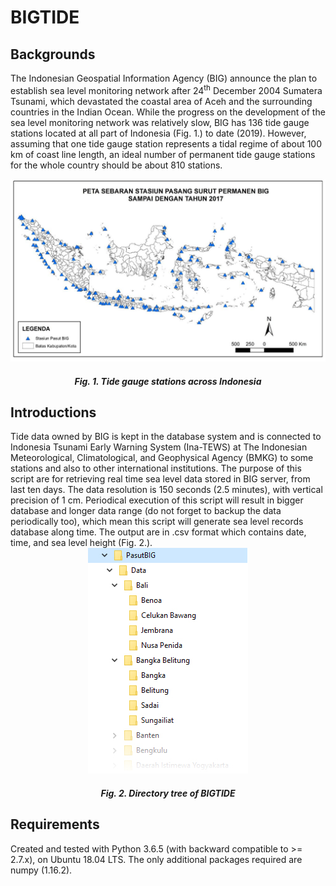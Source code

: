 # BIGTIDE
<h2>Backgrounds</h2>
The Indonesian Geospatial Information Agency (BIG) announce the plan to establish sea level monitoring network after 24<sup>th</sup> December 2004 Sumatera Tsunami, which devastated the coastal area of Aceh and the surrounding countries in the Indian Ocean. While the progress on the development of the sea level monitoring network was relatively slow, BIG has 136 tide gauge stations located at all part of Indonesia (Fig. 1.) to date (2019). However, assuming that one tide gauge station represents a tidal regime of about 100 km of coast line length, an ideal number of permanent tide gauge stations for the whole country should be about 810 stations.

![Map of Indonesia tide gauge station](/Misc/inatidemap.jpg)
<h5 align="center"><b>Fig. 1.</b> Tide gauge stations across Indonesia</h5>

<h2>Introductions</h2>
Tide data owned by BIG is kept in the database system and is connected to Indonesia Tsunami Early Warning System (Ina-TEWS) at The Indonesian Meteorological, Climatological, and Geophysical Agency (BMKG) to some stations and also to other international institutions. The purpose of this script are for retrieving real time sea level data stored in BIG server, from last ten days. The data resolution is 150 seconds (2.5 minutes), with vertical precision of 1 cm. Periodical execution of this script will result in bigger database and longer data range (do not forget to backup the data periodically too), which mean this script will generate sea level records database along time. The output are in .csv format which contains date, time, and sea level height (Fig. 2.).

<center><img src='/Misc/dirtree.jpg'></center>

<h5 align="center"><b>Fig. 2.</b> Directory tree of BIGTIDE</h5>

<h2>Requirements</h2>
Created and tested with Python 3.6.5 (with backward compatible to >= 2.7.x), on Ubuntu 18.04 LTS. The only additional packages required are numpy (1.16.2).
